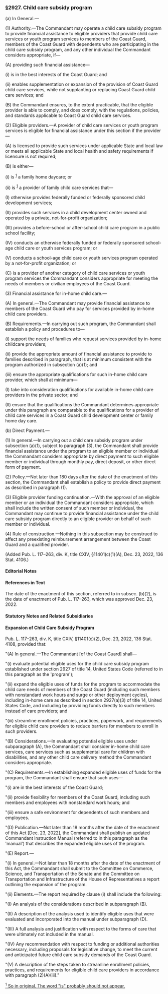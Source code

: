 ### §2927. Child care subsidy program ###

(a) In General.—

(1) Authority.—The Commandant may operate a child care subsidy program to provide financial assistance to eligible providers that provide child care services or youth program services to members of the Coast Guard, members of the Coast Guard with dependents who are participating in the child care subsidy program, and any other individual the Commandant considers appropriate, if—

(A) providing such financial assistance—

(i) is in the best interests of the Coast Guard; and

(ii) enables supplementation or expansion of the provision of Coast Guard child care services, while not supplanting or replacing Coast Guard child care services; and

(B) the Commandant ensures, to the extent practicable, that the eligible provider is able to comply, and does comply, with the regulations, policies, and standards applicable to Coast Guard child care services.

(2) Eligible providers.—A provider of child care services or youth program services is eligible for financial assistance under this section if the provider—

(A) is licensed to provide such services under applicable State and local law or meets all applicable State and local health and safety requirements if licensure is not required;

(B) is either—

(i) is <sup><a href="#2927_1_target" name="2927_1">1</a></sup> a family home daycare; or

(ii) is <sup><a href="#2927_1_target" name="2927_1">1</a></sup> a provider of family child care services that—

(I) otherwise provides federally funded or federally sponsored child development services;

(II) provides such services in a child development center owned and operated by a private, not-for-profit organization;

(III) provides a before-school or after-school child care program in a public school facility;

(IV) conducts an otherwise federally funded or federally sponsored school-age child care or youth services program; or

(V) conducts a school-age child care or youth services program operated by a not-for-profit organization; or

(C) is a provider of another category of child care services or youth program services the Commandant considers appropriate for meeting the needs of members or civilian employees of the Coast Guard.

(3) Financial assistance for in-home child care.—

(A) In general.—The Commandant may provide financial assistance to members of the Coast Guard who pay for services provided by in-home child care providers.

(B) Requirements.—In carrying out such program, the Commandant shall establish a policy and procedures to—

(i) support the needs of families who request services provided by in-home childcare providers;

(ii) provide the appropriate amount of financial assistance to provide to families described in paragraph, that is at minimum consistent with the program authorized in subsection (a)(1); and

(iii) ensure the appropriate qualifications for such in-home child care provider, which shall at minimum—

(I) take into consideration qualifications for available in-home child care providers in the private sector; and

(II) ensure that the qualifications the Commandant determines appropriate under this paragraph are comparable to the qualifications for a provider of child care services in a Coast Guard child development center or family home day care.

(b) Direct Payment.—

(1) In general.—In carrying out a child care subsidy program under subsection (a)(1), subject to paragraph (3), the Commandant shall provide financial assistance under the program to an eligible member or individual the Commandant considers appropriate by direct payment to such eligible member or individual through monthly pay, direct deposit, or other direct form of payment.

(2) Policy.—Not later than 180 days after the date of the enactment of this section, the Commandant shall establish a policy to provide direct payment as described in paragraph (1).

(3) Eligible provider funding continuation.—With the approval of an eligible member or an individual the Commandant considers appropriate, which shall include the written consent of such member or individual, the Commandant may continue to provide financial assistance under the child care subsidy program directly to an eligible provider on behalf of such member or individual.

(4) Rule of construction.—Nothing in this subsection may be construed to affect any preexisting reimbursement arrangement between the Coast Guard and a qualified provider.

(Added Pub. L. 117–263, div. K, title CXIV, §11401(c)(1)(A), Dec. 23, 2022, 136 Stat. 4106.)

#### **Editorial Notes** ####

#### References in Text ####

The date of the enactment of this section, referred to in subsec. (b)(2), is the date of enactment of Pub. L. 117–263, which was approved Dec. 23, 2022.

#### Statutory Notes and Related Subsidiaries ####

#### Expansion of Child Care Subsidy Program ####

Pub. L. 117–263, div. K, title CXIV, §11401(c)(2), Dec. 23, 2022, 136 Stat. 4108, provided that:

"(A) In general.—The Commandant [of the Coast Guard] shall—

"(i) evaluate potential eligible uses for the child care subsidy program established under section 2927 of title 14, United States Code (referred to in this paragraph as the 'program');

"(ii) expand the eligible uses of funds for the program to accommodate the child care needs of members of the Coast Guard (including such members with nonstandard work hours and surge or other deployment cycles), including in-home care as described in section 2927(a)(3) of title 14, United States Code, and including by providing funds directly to such members instead of care providers; and

"(iii) streamline enrollment policies, practices, paperwork, and requirements for eligible child care providers to reduce barriers for members to enroll in such providers.

"(B) Considerations.—In evaluating potential eligible uses under subparagraph (A), the Commandant shall consider in-home child care services, care services such as supplemental care for children with disabilities, and any other child care delivery method the Commandant considers appropriate.

"(C) Requirements.—In establishing expanded eligible uses of funds for the program, the Commandant shall ensure that such uses—

"(i) are in the best interests of the Coast Guard;

"(ii) provide flexibility for members of the Coast Guard, including such members and employees with nonstandard work hours; and

"(iii) ensure a safe environment for dependents of such members and employees.

"(D) Publication.—Not later than 18 months after the date of the enactment of this Act [Dec. 23, 2022], the Commandant shall publish an updated Commandant Instruction Manual (referred to in this paragraph as the 'manual') that describes the expanded eligible uses of the program.

"(E) Report.—

"(i) In general.—Not later than 18 months after the date of the enactment of this Act, the Commandant shall submit to the Committee on Commerce, Science, and Transportation of the Senate and the Committee on Transportation and Infrastructure of the House of Representatives a report outlining the expansion of the program.

"(ii) Elements.—The report required by clause (i) shall include the following:

"(I) An analysis of the considerations described in subparagraph (B).

"(II) A description of the analysis used to identify eligible uses that were evaluated and incorporated into the manual under subparagraph (D).

"(III) A full analysis and justification with respect to the forms of care that were ultimately not included in the manual.

"(IV) Any recommendation with respect to funding or additional authorities necessary, including proposals for legislative change, to meet the current and anticipated future child care subsidy demands of the Coast Guard.

"(V) A description of the steps taken to streamline enrollment policies, practices, and requirements for eligible child care providers in accordance with paragraph (2)(A)(iii)."

[<sup>1</sup> So in original. The word "is" probably should not appear.](#2927_1)